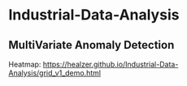 # Industrial-Data-Analysis

## MultiVariate Anomaly Detection

Heatmap: https://healzer.github.io/Industrial-Data-Analysis/grid_v1_demo.html
